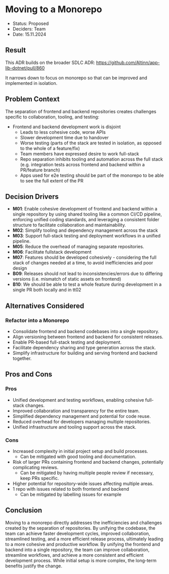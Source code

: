 # Moving to a Monorepo

- Status: Proposed
- Deciders: Team
- Date: 15.11.2024

## Result

This ADR builds on the broader SDLC ADR: https://github.com/Altinn/app-lib-dotnet/pull/860

It narrows down to focus on monorepo so that can be improved and implemented in isolation.

## Problem Context

The separation of frontend and backend repositories creates challenges specific to collaboration, tooling, and testing:

-   Frontend and backend development work is disjoint
    -   Leads to less cohesive code, worse APIs
    -   Slower development time due to handover
    -   Worse testing (parts of the stack are tested in isolation, as opposed to the whole of a feature/fix)
    -   Team members have expressed desire to work full-stack
    -   Repo separation inhibits tooling and automation across the full stack (e.g. integration tests across frontend and backend within a PR/feature branch)
    -   Apps used for e2e testing should be part of the monorepo to be able to see the full extent of the PR

## Decision Drivers

- **M01**: Enable cohesive development of frontend and backend within a single repository by using shared tooling like a common CI/CD pipeline, enforcing unified coding standards, and leveraging a consistent folder structure to facilitate collaboration and maintainability.
- **M02**: Simplify tooling and dependency management across the stack
- **M03**: Support full-stack testing and deployment workflows in a unified pipeline.
- **M05**: Reduce the overhead of managing separate repositories.
- **M06**: Facilitate fullstack development
- **M07**: Features should be developed cohesively - considering the full stack of changes needed at a time, to avoid inefficiencies and poor design
- **B09**: Releases should not lead to inconsistencies/errors due to differing versions (i.e. mismatch of static assets on frontend)
- **B10**: We should be able to test a whole feature during development in a single PR both locally and in tt02

## Alternatives Considered

### Refactor into a Monorepo

- Consolidate frontend and backend codebases into a single repository.
- Align versioning between frontend and backend for consistent releases.
- Enable PR-based full-stack testing and deployment.
- Facilitate dependency sharing and type generation across the stack.
- Simplify infrastructure for building and serving frontend and backend together.

## Pros and Cons

### Pros

- Unified development and testing workflows, enabling cohesive full-stack changes.
- Improved collaboration and transparency for the entire team.
- Simplified dependency management and potential for code reuse.
- Reduced overhead for developers managing multiple repositories.
- Unified infrastructure and tooling support across the stack.

### Cons

- Increased complexity in initial project setup and build processes.
  - Can be mitigated with good tooling and documentation.
- Risk of larger PRs containing frontend and backend changes, potentially complicating reviews.
  - Can be mitigated by having multiple people review if necessary, keep PRs specific.
- Higher potential for repository-wide issues affecting multiple areas.
- 1 repo with issues related to both frontend and backend
  - Can be mitigated by labelling issues for example

## Conclusion

Moving to a monorepo directly addresses the inefficiencies and challenges created by the separation of repositories. By unifying the codebase, the team can achieve faster development cycles, improved collaboration, streamlined testing, and a more efficient release process, ultimately leading to a more cohesive and productive workflow. By unifying the frontend and backend into a single repository, the team can improve collaboration, streamline workflows, and achieve a more consistent and efficient development process. While initial setup is more complex, the long-term benefits justify the change.
